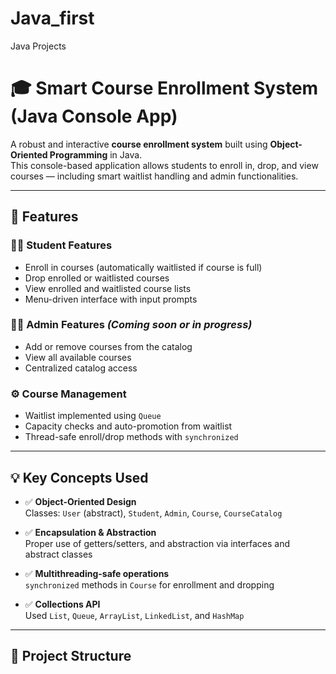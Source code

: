 # Java_first
Java Projects
# 🎓 Smart Course Enrollment System (Java Console App)

A robust and interactive **course enrollment system** built using **Object-Oriented Programming** in Java.  
This console-based application allows students to enroll in, drop, and view courses — including smart waitlist handling and admin functionalities.

---

## 📌 Features

### 👨‍🎓 Student Features
- Enroll in courses (automatically waitlisted if course is full)
- Drop enrolled or waitlisted courses
- View enrolled and waitlisted course lists
- Menu-driven interface with input prompts

### 👨‍🏫 Admin Features *(Coming soon or in progress)*
- Add or remove courses from the catalog
- View all available courses
- Centralized catalog access

### ⚙️ Course Management
- Waitlist implemented using `Queue`
- Capacity checks and auto-promotion from waitlist
- Thread-safe enroll/drop methods with `synchronized`

---

## 💡 Key Concepts Used

- ✅ **Object-Oriented Design**  
  Classes: `User` (abstract), `Student`, `Admin`, `Course`, `CourseCatalog`

- ✅ **Encapsulation & Abstraction**  
  Proper use of getters/setters, and abstraction via interfaces and abstract classes

- ✅ **Multithreading-safe operations**  
  `synchronized` methods in `Course` for enrollment and dropping

- ✅ **Collections API**  
  Used `List`, `Queue`, `ArrayList`, `LinkedList`, and `HashMap`

---

## 📁 Project Structure

